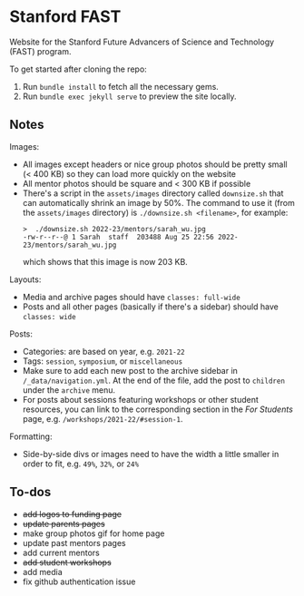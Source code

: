 # Stanford FAST

Website for the Stanford Future Advancers of Science and Technology (FAST) program.

To get started after cloning the repo:
1. Run `bundle install` to fetch all the necessary gems.
2. Run `bundle exec jekyll serve` to preview the site locally.


## Notes

Images:
- All images except headers or nice group photos should be pretty small (< 400 KB) so they can load more quickly on the website
- All mentor photos should be square and < 300 KB if possible
- There's a script in the `assets/images` directory called `downsize.sh` that can automatically shrink an image by 50%. The command to use it (from the `assets/images` directory) is `./downsize.sh <filename>`, for example:
  ```
  >  ./downsize.sh 2022-23/mentors/sarah_wu.jpg
  -rw-r--r--@ 1 Sarah  staff  203488 Aug 25 22:56 2022-23/mentors/sarah_wu.jpg
  ```
  which shows that this image is now 203 KB.

Layouts:
- Media and archive pages should have `classes: full-wide`
- Posts and all other pages (basically if there's a sidebar) should have `classes: wide`

Posts:
- Categories: are based on year, e.g. `2021-22`
- Tags: `session`, `symposium`, or `miscellaneous`
- Make sure to add each new post to the archive sidebar in `/_data/navigation.yml`. At the end of the file, add the post to `children` under the `archive` menu.
- For posts about sessions featuring workshops or other student resources, you can link to the corresponding section in the _For Students_ page, e.g. `/workshops/2021-22/#session-1`.

Formatting:
- Side-by-side divs or images need to have the width a little smaller in order to fit, e.g. `49%`, `32%`, or `24%`


## To-dos

- ~~add logos to funding page~~
- ~~update parents pages~~
- make group photos gif for home page
- update past mentors pages
- add current mentors
- ~~add student workshops~~
- add media
- fix github authentication issue
